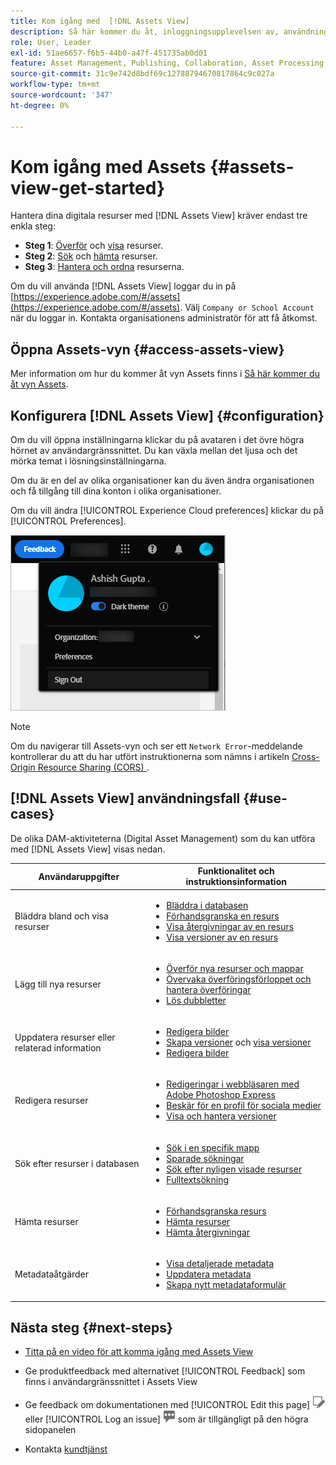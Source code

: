```yaml
---
title: Kom igång med  [!DNL Assets View]
description: Så här kommer du åt, inloggningsupplevelsen av, användningsfall som stöds och kända problem i  [!DNL Assets View].
role: User, Leader
exl-id: 51ae6657-f6b5-44b0-a47f-451735ab0d01
feature: Asset Management, Publishing, Collaboration, Asset Processing
source-git-commit: 31c9e742d8bdf69c12788794670817864c9c027a
workflow-type: tm+mt
source-wordcount: '347'
ht-degree: 0%

---
```


# Kom igång med Assets {#assets-view-get-started}

<!-- TBD: Make links for these steps. -->

Hantera dina digitala resurser med [!DNL Assets View] kräver endast tre enkla steg:

* **Steg 1**: [Överför](/help/assets/add-delete-assets-view.md) och [visa](/help/assets/navigate-assets-view.md) resurser.
* **Steg 2**: [Sök](/help/assets/search-assets-view.md) och [hämta](/help/assets/manage-organize-assets-view.md#download) resurser.
* **Steg 3**: [Hantera och ordna](/help/assets/manage-organize-assets-view.md) resurserna.

Om du vill använda [!DNL Assets View] loggar du in på [https://experience.adobe.com/#/assets](https://experience.adobe.com/#/assets). Välj `Company or School Account` när du loggar in. Kontakta organisationens administratör för att få åtkomst.

<!--In addition, more reference information that can be helpful is [understanding of the user interface](/help/assets/navigate-assets-view.md), [list of use cases](#use-cases), [supported file types](/help/assets/supported-file-formats-assets-view.md), and [known issues](/help/assets/release-notes.md#known-issues).
-->

## Öppna Assets-vyn {#access-assets-view}

Mer information om hur du kommer åt vyn Assets finns i [Så här kommer du åt vyn Assets](/help/assets/assets-view-introduction.md#how-to-access-assets-view).

## Konfigurera [!DNL Assets View] {#configuration}

Om du vill öppna inställningarna klickar du på avataren i det övre högra hörnet av användargränssnittet. Du kan växla mellan det ljusa och det mörka temat i lösningsinställningarna.

Om du är en del av olika organisationer kan du även ändra organisationen och få tillgång till dina konton i olika organisationer.

Om du vill ändra [!UICONTROL Experience Cloud preferences] klickar du på [!UICONTROL Preferences].

![Inställning för att växla mörkt och ljust tema](assets/theme-change.png)

>[!NOTE]
>
>Om du navigerar till Assets-vyn och ser ett `Network Error`-meddelande kontrollerar du att du har utfört instruktionerna som nämns i artikeln [Cross-Origin Resource Sharing (CORS) ](/help/headless/deployment/cross-origin-resource-sharing.md) .

## [!DNL Assets View] användningsfall {#use-cases}

De olika DAM-aktiviteterna (Digital Asset Management) som du kan utföra med [!DNL Assets View] visas nedan.

| Användaruppgifter | Funktionalitet och instruktionsinformation |
|-----|------|
| Bläddra bland och visa resurser | <ul> <li>[Bläddra i databasen](/help/assets/navigate-assets-view.md#view-assets-and-details) </li> <li> [Förhandsgranska en resurs](/help/assets/navigate-assets-view.md#preview-assets) <li> [Visa återgivningar av en resurs](/help/assets/add-delete-assets-view.md#renditions) </li> <li>[Visa versioner av en resurs](/help/assets/manage-organize-assets-view.md#view-versions)</li></ul> |
| Lägg till nya resurser | <ul> <li>[Överför nya resurser och mappar](/help/assets/add-delete-assets-view.md)</li> <li>[Övervaka överföringsförloppet och hantera överföringar](/help/assets/add-delete-assets-view.md#upload-progress)</li> <li>[Lös dubbletter](/help/assets/add-delete-assets-view.md)</li> </ul> |
| Uppdatera resurser eller relaterad information | <ul> <li>[Redigera bilder](/help/assets/edit-images-assets-view.md)</li> <li>[Skapa versioner](/help/assets/manage-organize-assets-view.md#create-versions) och [visa versioner](/help/assets/manage-organize-assets-view.md#view-versions)</li> <li>[Redigera bilder](/help/assets/edit-images-assets-view.md)</li> </ul> |
| Redigera resurser | <ul> <li>[Redigeringar i webbläsaren med Adobe Photoshop Express](/help/assets/edit-images-assets-view.md)</li> <li>[Beskär för en profil för sociala medier](/help/assets/edit-images-assets-view.md#crop-straighten-images)</li> <li>[Visa och hantera versioner](/help/assets/manage-organize-assets-view.md#view-versions)</li></ul></ul> |
| Sök efter resurser i databasen | <ul> <li>[Sök i en specifik mapp](/help/assets/search-assets-view.md#refine-search-results)</li> <li>[Sparade sökningar](/help/assets/search-assets-view.md#saved-search)</li> <li>[Sök efter nyligen visade resurser](/help/assets/search-assets-view.md)</li> <li>[Fulltextsökning](/help/assets/search-assets-view.md) |
| Hämta resurser | <ul> <li> [Förhandsgranska resurs](/help/assets/navigate-assets-view.md#preview-assets) </li> <li> [Hämta resurser](/help/assets/manage-organize-assets-view.md#download) <li> [Hämta återgivningar](/help/assets/add-delete-assets-view.md#renditions) </li></ul> |
| Metadataåtgärder | <ul> <li>[Visa detaljerade metadata](/help/assets/metadata-assets-view.md) </li> <li> [Uppdatera metadata](/help/assets/metadata-assets-view.md#update-metadata)</li> <li> [Skapa nytt metadataformulär](/help/assets/metadata-assets-view.md#metadata-forms) </li> </ul> |

## Nästa steg {#next-steps}

* [Titta på en video för att komma igång med Assets View](https://experienceleague.adobe.com/docs/experience-manager-learn/assets-essentials/getting-started.html)

* Ge produktfeedback med alternativet [!UICONTROL Feedback] som finns i användargränssnittet i Assets View

* Ge feedback om dokumentationen med [!UICONTROL Edit this page] ![redigera sidan](assets/do-not-localize/edit-page.png) eller [!UICONTROL Log an issue] ![skapa ett GitHub-problem](assets/do-not-localize/github-issue.png) som är tillgängligt på den högra sidopanelen

* Kontakta [kundtjänst](https://experienceleague.adobe.com/?support-solution=General#support)


<!--TBD: Merge the below rows in the table when the use cases are documented/available.

| How do I delete assets? | <ul> <li>[Delete assets](/help/assets/manage-organize.md)</li> <li>Recover deleted assets</li> <li>Permanently delete assets</li> </ul> |
| How do I share assets or find shared assets? | <ul> <li>Shared by me</li> <li>Shared with me</li> <li>Share for comments and review</li> <li>Unshare assets</li> </ul> |
| How do I collaborate with others and get my assets reviewed | <ul> <li>Share for review</li> <li>Provide comments. Resolve and filter comments</li> <li>Annotations on images</li> <li>Assign tasks to specific users and prioritize</li> </ul> |

-->

<!-- 

## ![feedback icon](assets/do-not-localize/feedback-icon.png) Provide product feedback {#provide-feedback}

Adobe welcomes feedback about the solution. To provide feedback without even switching your working application, use the [!UICONTROL Feedback] option in the user interface. It also lets you attach files such as screenshots or video recording of an issue.

  ![feedback option in the interface](assets/feedback-panel.png)

To provide feedback for documentation, click [!UICONTROL Edit this page] ![edit the page](assets/do-not-localize/edit-page.png) or [!UICONTROL Log an issue] ![create a GitHub issue](assets/do-not-localize/github-issue.png) from the right sidebar. You can do one of the following: 

* Make the content updates and submit a GitHub pull request.
* Create an issue or ticket in GitHub. Retain the automatically populated article name when creating an issue.

-->
<!--
>[!MORELIKETHIS]
>
>* [Understand the user interface](/help/assets/navigate-asssets-view.md).
>* [Release notes and known issues](/help/assets/release-notes.md).
>* [Supported file types](/help/assets/supported-file-formats.md).
-->
